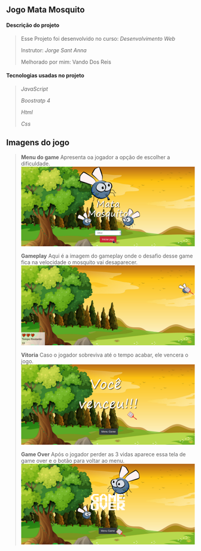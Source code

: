 ## Jogo Mata Mosquito

#### Descrição do projeto
> Esse Projeto foi desenvolvido no curso: _Desenvolvimento Web_
>
> Instrutor: _Jorge Sant Anna_
>
> Melhorado por mim: Vando Dos Reis

#### Tecnologias usadas no projeto
>_JavaScript_
>
>_Boostratp 4_
>
>_Html_
>
>_Css_

## Imagens do jogo

>__Menu do game__
> Apresenta oa jogador a opção de escolher a dificuldade.
>![Menu](imagensDoJogo/paginaMenu.png)
>
>__Gameplay__
> Aqui é a imagem do gameplay onde o desafio desse game fica na velocidade o mosquito vai desaparecer.
>![gameplay](imagensDoJogo/mataMosquito.png)
>
>__Vitoria__
> Caso o jogador sobreviva até o tempo acabar, ele vencera o jogo.
>![vitoria](imagensDoJogo/vitoria.png)
>
>__Game Over__
> Após o jogador perder as 3 vidas aparece essa tela de game over e o botão para voltar ao menu.
>![Over](imagensDoJogo/gameOver.png)
